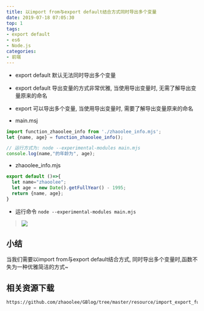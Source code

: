 ```yaml
---
title: 以import from与export default结合方式同时导出多个变量
date: 2019-07-18 07:05:30
top: 1
tags: 
- export default
- es6
- Node.js
categories:
- 前端
---
```




- export default 默认无法同时导出多个变量
- export default 导出变量的方式非常优雅, 当使用导出变量时, 无需了解导出变量原来的命名
- export 可以导出多个变量, 当使用导出变量时, 需要了解导出变量原来的命名

- main.msj

```main.mjs
import function_zhaoolee_info from './zhaoolee_info.mjs';
let {name, age} = function_zhaoolee_info();

// 运行方式为: node --experimental-modules main.mjs
console.log(name,"的年龄为", age);
```
- zhaoolee_info.mjs

```zhaoolee_info.mjs
export default ()=>{
  let name="zhaoolee";
  let age = new Date().getFullYear() - 1995;
  return {name, age};
}
```

- 运行命令 `node --experimental-modules main.mjs`

> ![](https://user-images.githubusercontent.com/15868458/61421636-8e2caa80-a93a-11e9-9f02-dd6694efaa7a.png)


## 小结
当我们需要以import from与export default结合方式, 同时导出多个变量时,函数不失为一种优雅简洁的方式~


## 相关资源下载
```
https://github.com/zhaoolee/GBlog/tree/master/resource/import_export_function
```

